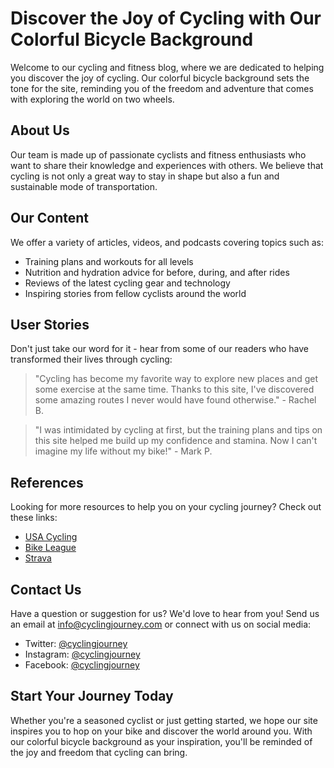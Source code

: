 <!--font:Lato-->

# Discover the Joy of Cycling with Our Colorful Bicycle Background

Welcome to our cycling and fitness blog, where we are dedicated to helping you discover the joy of cycling. Our colorful bicycle background sets the tone for the site, reminding you of the freedom and adventure that comes with exploring the world on two wheels.

## About Us

Our team is made up of passionate cyclists and fitness enthusiasts who want to share their knowledge and experiences with others. We believe that cycling is not only a great way to stay in shape but also a fun and sustainable mode of transportation.

## Our Content

We offer a variety of articles, videos, and podcasts covering topics such as:

- Training plans and workouts for all levels
- Nutrition and hydration advice for before, during, and after rides
- Reviews of the latest cycling gear and technology
- Inspiring stories from fellow cyclists around the world

## User Stories

Don't just take our word for it - hear from some of our readers who have transformed their lives through cycling:

> "Cycling has become my favorite way to explore new places and get some exercise at the same time. Thanks to this site, I've discovered some amazing routes I never would have found otherwise." - Rachel B.

> "I was intimidated by cycling at first, but the training plans and tips on this site helped me build up my confidence and stamina. Now I can't imagine my life without my bike!" - Mark P.

## References

Looking for more resources to help you on your cycling journey? Check out these links:

- [USA Cycling](#)
- [Bike League](#)
- [Strava](#)

## Contact Us

Have a question or suggestion for us? We'd love to hear from you! Send us an email at info@cyclingjourney.com or connect with us on social media:

- Twitter: [@cyclingjourney](#)
- Instagram: [@cyclingjourney](#)
- Facebook: [@cyclingjourney](#)

## Start Your Journey Today

Whether you're a seasoned cyclist or just getting started, we hope our site inspires you to hop on your bike and discover the world around you. With our colorful bicycle background as your inspiration, you'll be reminded of the joy and freedom that cycling can bring.

<!--

Write me content for website with wallpaper which alt text is:

"A colorful graphic of a bicycle for a cycling or fitness blog"

The name/title of the page should not be 1:1 copy of the alt text but rather a real content of the website which is using this wallpaper.

- Use markdown format 
- Start with heading
- Heading should be short and concise
- The content should look like a real website 
- The website should not be about the wallpaper, wallpaper is just a related background
- Heading should be contain work "wallpaper" or "background"
- Include real sections like references, contact, user stories, etc. use things relevant to the page purpose.
- Feel free to use structure like headings, bullets, numbering, blockquotes, paragraphs, horizontal lines, etc.
- You can use formatting like bold or _italic_
- You can include UTF-8 emojis
- Links should be only #hash anchors (and you can refer to the document itself)
- Do not include images


---


# Colorful Bicycle Wallpaper for Your Cycling Journey

Welcome to our cycling and fitness blog, where we share tips, tricks, and stories to help you on your journey to a healthier lifestyle. Our colorful bicycle wallpaper sets the tone for the site, inspiring you to get out there and explore on two wheels.

## About Us

Our team is made up of avid cyclists and fitness enthusiasts who are passionate about sharing their knowledge and experiences with others. We believe that cycling is not only a great way to stay in shape but also a fun and sustainable mode of transportation.

## Our Content

We offer a variety of articles, videos, and podcasts covering topics such as:

- Training plans and workouts for all levels
- Nutrition and hydration advice for before, during, and after rides
- Reviews of the latest cycling gear and technology
- Inspiring stories from fellow cyclists around the world

## User Stories

Don't just take our word for it - hear from some of our readers who have transformed their lives through cycling:

> "I never thought I could ride 100 miles in a day, but thanks to the training plan I found on this site, I did it!" - John S.

> "Cycling has become my favorite way to commute to work. Not only am I saving money on gas, but I'm also getting a workout in at the same time." - Sarah L.

## References

Looking for more resources to help you on your cycling journey? Check out these links:

- [USA Cycling](#)
- [Bike League](#)
- [Strava](#)

## Contact Us

Have a question or suggestion for us? We'd love to hear from you! Send us an email at info@cyclingjourney.com or connect with us on social media:

- Twitter: [@cyclingjourney](#)
- Instagram: [@cyclingjourney](#)
- Facebook: [@cyclingjourney](#)

## Start Your Journey Today

Whether you're a seasoned cyclist or just getting started, we hope our site inspires you to hop on your bike and explore the world around you. With our colorful bicycle wallpaper as your background, you'll be reminded of the joy and freedom that cycling can bring.


---


Heading should not include word "wallpaper". The website should not be about the wallpaper itself, wallpaper is just a related background, rewrite whole content.


---


# Discover the Joy of Cycling with Our Colorful Bicycle Background

Welcome to our cycling and fitness blog, where we are dedicated to helping you discover the joy of cycling. Our colorful bicycle background sets the tone for the site, reminding you of the freedom and adventure that comes with exploring the world on two wheels.

## About Us

Our team is made up of passionate cyclists and fitness enthusiasts who want to share their knowledge and experiences with others. We believe that cycling is not only a great way to stay in shape but also a fun and sustainable mode of transportation.

## Our Content

We offer a variety of articles, videos, and podcasts covering topics such as:

- Training plans and workouts for all levels
- Nutrition and hydration advice for before, during, and after rides
- Reviews of the latest cycling gear and technology
- Inspiring stories from fellow cyclists around the world

## User Stories

Don't just take our word for it - hear from some of our readers who have transformed their lives through cycling:

> "Cycling has become my favorite way to explore new places and get some exercise at the same time. Thanks to this site, I've discovered some amazing routes I never would have found otherwise." - Rachel B.

> "I was intimidated by cycling at first, but the training plans and tips on this site helped me build up my confidence and stamina. Now I can't imagine my life without my bike!" - Mark P.

## References

Looking for more resources to help you on your cycling journey? Check out these links:

- [USA Cycling](#)
- [Bike League](#)
- [Strava](#)

## Contact Us

Have a question or suggestion for us? We'd love to hear from you! Send us an email at info@cyclingjourney.com or connect with us on social media:

- Twitter: [@cyclingjourney](#)
- Instagram: [@cyclingjourney](#)
- Facebook: [@cyclingjourney](#)

## Start Your Journey Today

Whether you're a seasoned cyclist or just getting started, we hope our site inspires you to hop on your bike and discover the world around you. With our colorful bicycle background as your inspiration, you'll be reminded of the joy and freedom that cycling can bring.

-->

